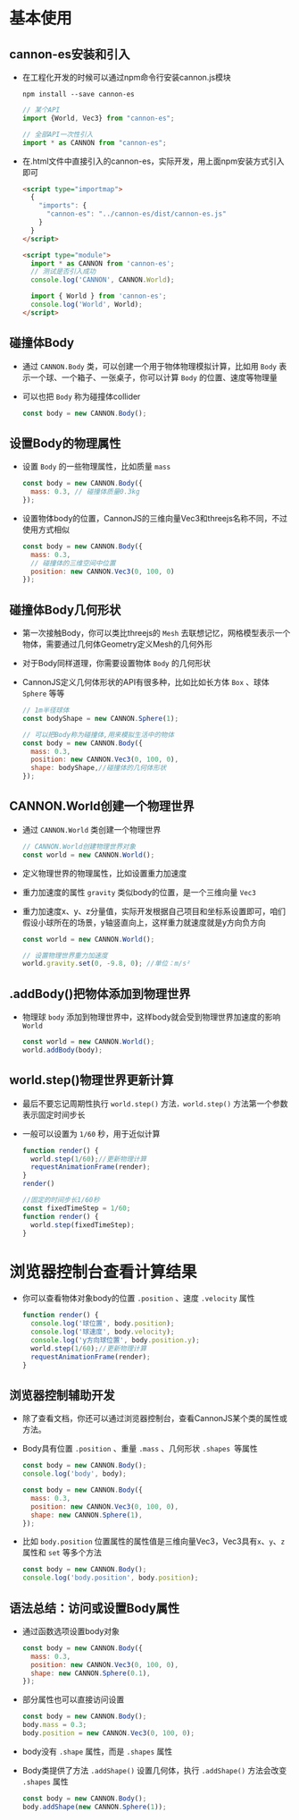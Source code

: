 # 基本使用

## cannon-es安装和引入

+ 在工程化开发的时候可以通过npm命令行安装cannon.js模块

  ```shell
  npm install --save cannon-es
  ```

  ```js
  // 某个API
  import {World, Vec3} from "cannon-es";

  // 全部API一次性引入
  import * as CANNON from "cannon-es";
  ```

+ 在.html文件中直接引入的cannon-es，实际开发，用上面npm安装方式引入即可

  ```html
  <script type="importmap">
    {
      "imports": {
        "cannon-es": "../cannon-es/dist/cannon-es.js"
      }
    }
  </script>

  <script type="module">
    import * as CANNON from 'cannon-es';
    // 测试是否引入成功
    console.log('CANNON', CANNON.World);

    import { World } from 'cannon-es';
    console.log('World', World);
  </script>
  ```

## 碰撞体Body

+ 通过 `CANNON.Body` 类，可以创建一个用于物体物理模拟计算，比如用 `Body` 表示一个球、一个箱子、一张桌子，你可以计算 `Body` 的位置、速度等物理量

+ 可以也把 `Body` 称为碰撞体collider

  ```js
  const body = new CANNON.Body();
  ```

## 设置Body的物理属性

+ 设置 `Body` 的一些物理属性，比如质量 `mass`

  ```js
  const body = new CANNON.Body({
    mass: 0.3, // 碰撞体质量0.3kg
  });
  ```

+ 设置物体body的位置，CannonJS的三维向量Vec3和threejs名称不同，不过使用方式相似

  ```js
  const body = new CANNON.Body({
    mass: 0.3,
    // 碰撞体的三维空间中位置
    position: new CANNON.Vec3(0, 100, 0)
  });
  ```

## 碰撞体Body几何形状

+ 第一次接触Body，你可以类比threejs的 `Mesh` 去联想记忆，网格模型表示一个物体，需要通过几何体Geometry定义Mesh的几何外形
+ 对于Body同样道理，你需要设置物体 `Body` 的几何形状

+ CannonJS定义几何体形状的API有很多种，比如比如长方体 `Box` 、球体 `Sphere` 等等

  ```js
  // 1m半径球体
  const bodyShape = new CANNON.Sphere(1);

  // 可以把Body称为碰撞体,用来模拟生活中的物体
  const body = new CANNON.Body({
    mass: 0.3,
    position: new CANNON.Vec3(0, 100, 0),
    shape: bodyShape,//碰撞体的几何体形状
  });
  ```

## CANNON.World创建一个物理世界

+ 通过 `CANNON.World` 类创建一个物理世界

  ```js
  // CANNON.World创建物理世界对象
  const world = new CANNON.World();
  ```

+ 定义物理世界的物理属性，比如设置重力加速度

+ 重力加速度的属性 `gravity` 类似body的位置，是一个三维向量 `Vec3`

+ 重力加速度x、y、z分量值，实际开发根据自己项目和坐标系设置即可，咱们假设小球所在的场景，y轴竖直向上，这样重力就速度就是y方向负方向

  ```js
  const world = new CANNON.World();

  // 设置物理世界重力加速度
  world.gravity.set(0, -9.8, 0); //单位：m/s²
  ```

## .addBody()把物体添加到物理世界

+ 物理球 `body` 添加到物理世界中，这样body就会受到物理世界加速度的影响 `World`

  ```js
  const world = new CANNON.World();
  world.addBody(body);
  ```

## world.step()物理世界更新计算

+ 最后不要忘记周期性执行 `world.step()` 方法`，world.step()` 方法第一个参数表示固定时间步长
+ 一般可以设置为 `1/60` 秒，用于近似计算

  ```js
  function render() {
    world.step(1/60);//更新物理计算
    requestAnimationFrame(render);
  }
  render()
  ```

  ```js
  //固定的时间步长1/60秒
  const fixedTimeStep = 1/60;
  function render() {
    world.step(fixedTimeStep);
  }
  ```

# 浏览器控制台查看计算结果

+ 你可以查看物体对象body的位置 `.position` 、速度 `.velocity` 属性

  ```js
  function render() {
    console.log('球位置', body.position);
    console.log('球速度', body.velocity);
    console.log('y方向球位置', body.position.y);
    world.step(1/60);//更新物理计算
    requestAnimationFrame(render);
  }
  ```

## 浏览器控制辅助开发

+ 除了查看文档，你还可以通过浏览器控制台，查看CannonJS某个类的属性或方法。

+ Body具有位置 `.position` 、重量 `.mass` 、几何形状 `.shapes `等属性

  ```js
  const body = new CANNON.Body();
  console.log('body', body);
  ```

  ```js
  const body = new CANNON.Body({
    mass: 0.3,
    position: new CANNON.Vec3(0, 100, 0),
    shape: new CANNON.Sphere(1),
  });
  ```

+ 比如 `body.position` 位置属性的属性值是三维向量Vec3，Vec3具有`x`、`y`、`z` 属性和 `set` 等多个方法

  ```js
  const body = new CANNON.Body();
  console.log('body.position', body.position);
  ```

## 语法总结：访问或设置Body属性

+ 通过函数选项设置body对象

  ```js
  const body = new CANNON.Body({
    mass: 0.3,
    position: new CANNON.Vec3(0, 100, 0),
    shape: new CANNON.Sphere(0.1),
  });
  ```

+ 部分属性也可以直接访问设置

  ```js
  const body = new CANNON.Body();
  body.mass = 0.3;
  body.position = new CANNON.Vec3(0, 100, 0);
  ```

+ body没有 `.shape` 属性，而是 `.shapes` 属性
+ Body类提供了方法 `.addShape()` 设置几何体，执行 `.addShape()` 方法会改变 `.shapes` 属性

  ```js
  const body = new CANNON.Body();
  body.addShape(new CANNON.Sphere(1));
  ```

